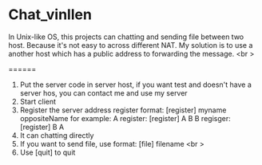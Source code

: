 Chat\_vinllen
======

In Unix-like OS, this projects can chatting and sending file between two host. Because it's not easy to across different NAT. My solution is to use a another host which has a public address to forwarding the message. <br \>

======

1. Put the server code in server host, if you want test and doesn't have a server hos, you can contact me and use my server
2. Start client
3. Register the server address
    register format:
    [register] myname oppositeName
    for example:
    A register: [register] A B
    B regisger: [register] B A
4. It can chatting directly
5. If you want to send file, use format: [file] filename <br \>
6. Use [quit] to quit 
